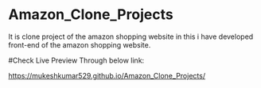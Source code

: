 # Amazon_Clone_Projects
It is clone project of the amazon shopping website in this i have developed front-end of the amazon shopping website.













#Check Live Preview Through below link:

https://mukeshkumar529.github.io/Amazon_Clone_Projects/
